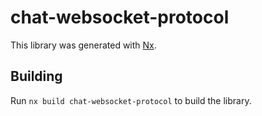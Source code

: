 # chat-websocket-protocol

This library was generated with [Nx](https://nx.dev).

## Building

Run `nx build chat-websocket-protocol` to build the library.
